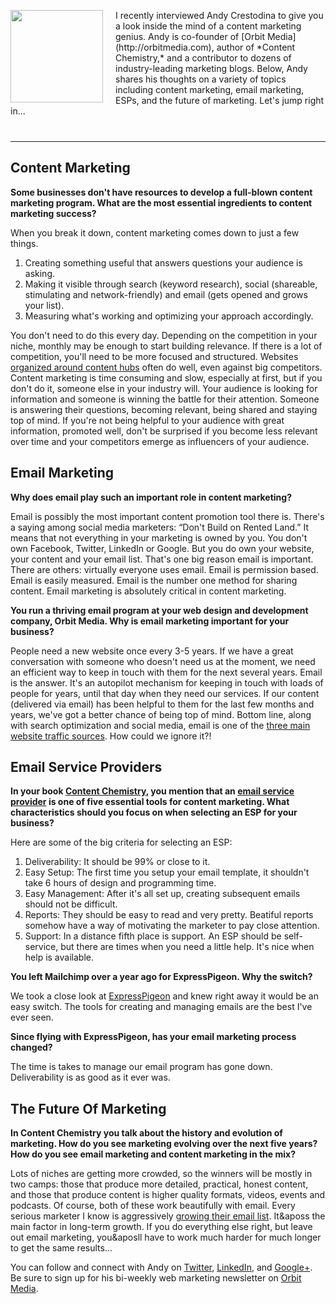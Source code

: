 
<div style="margin-bottom:40px">

<img   style="margin-top:0; margin-right:20px" align="left" src="/blog/images/2014/andycrestodina.jpg" width="148" height="148">


<p>
I recently interviewed Andy Crestodina to give you a look inside the
mind of a content marketing genius. Andy is co-founder of [Orbit
Media](http://orbitmedia.com), author of *Content Chemistry,* and a
contributor to dozens of industry-leading marketing blogs. Below, Andy
shares his thoughts on a variety of topics including content marketing,
email marketing, ESPs, and the future of marketing. Let&apos;s jump right
in...

</p>
</div>

-----




## Content Marketing

**Some businesses don&apos;t have resources to develop a full-blown content
marketing program. What are the most essential ingredients to content
marketing success?**

When you break it down, content marketing comes
down to just a few things.

1.  Creating something useful that answers questions your audience is
    asking.
2.  Making it visible through search (keyword research), social
    (shareable, stimulating and network-friendly) and email (gets opened
    and grows your list).
3.  Measuring what&apos;s working and optimizing your approach accordingly.

You don&apos;t need to do this every day. Depending on the competition in
your niche, monthly may be enough to start building relevance. If there
is a lot of competition, you&apos;ll need to be more focused and structured.
Websites [organized around content
hubs](http://www.orbitmedia.com/blog/content-hubs/) often do well, even
against big competitors. Content marketing is time consuming and slow,
especially at first, but if you don&apos;t do it, someone else in your
industry will. Your audience is looking for information and someone is
winning the battle for their attention. Someone is answering their
questions, becoming relevant, being shared and staying top of mind. If
you&apos;re not being helpful to your audience with great information,
promoted well, don&apos;t be surprised if you become less relevant over time
and your competitors emerge as influencers of your audience.

## Email Marketing

**Why does email play such an important role in content marketing?**


Email is possibly the most important content promotion tool there is.
There&apos;s a saying among social media marketers: “Don&apos;t Build on Rented
Land.” It means that not everything in your marketing is owned by you.
You don&apos;t own Facebook, Twitter, LinkedIn or Google. But you do own your
website, your content and your email list. That&apos;s one big reason email
is important. There are others: virtually everyone uses email. Email is
permission based. Email is easily measured. Email is the number one
method for sharing content. Email marketing is absolutely critical in
content marketing.

**You run a thriving email program at your web design
and development company, Orbit Media. Why is email marketing important
for your business?**

People need a new website once every 3-5 years. If
we have a great conversation with someone who doesn&apos;t need us at the
moment, we need an efficient way to keep in touch with them for the next
several years. Email is the answer. It&apos;s an autopilot mechanism for
keeping in touch with loads of people for years, until that day when
they need our services. If our content (delivered via email) has been
helpful to them for the last few months and years, we&apos;ve got a better
chance of being top of mind. Bottom line, along with search optimization
and social media, email is one of the [three main website traffic
sources](http://www.orbitmedia.com/blog/website-traffic-sources/). How
could we ignore it?!

## Email Service Providers

**In your book [Content
Chemistry](http://www.orbitmedia.com/content-chemistry), you mention
that an [email service provider](http://expresspigeon.com) is one of
five essential tools for content marketing. What characteristics should
you focus on when selecting an ESP for your business?**

Here are some of the big criteria for selecting an ESP:

1.  Deliverability: It should be 99% or close to it.
2.  Easy Setup: The first time you setup your email template, it
    shouldn&apos;t take 6 hours of design and programming time.
3.  Easy Management: After it&apos;s all set up, creating subsequent emails
    should not be difficult.
4.  Reports: They should be easy to read and very pretty. Beatiful
    reports somehow have a way of motivating the marketer to pay close
    attention.
5.  Support: In a distance fifth place is support. An ESP should be
    self-service, but there are times when you need a little help. It&apos;s
    nice when help is available.

**You left Mailchimp over a year ago for ExpressPigeon. Why the
switch?**

We took a close look at
[ExpressPigeon](http://expresspigeon.com) and knew right away it would
be an easy switch. The tools for creating and managing emails are the
best I&apos;ve ever seen.

**Since flying with ExpressPigeon, has your email
marketing process changed?**

The time is takes to manage our email
program has gone down. Deliverability is as good as it ever was.

## The Future Of Marketing

**In Content Chemistry you talk about the history and evolution of
marketing. How do you see marketing evolving over the next five years?
How do you see email marketing and content marketing in the mix?**

Lots of niches are getting more crowded, so the winners will be mostly in two
camps: those that produce more detailed, practical, honest content, and
those that produce content is higher quality formats, videos, events and
podcasts. Of course, both of these work beautifully with email. Every
serious marketer I know is aggressively [growing their email
list](/blog/2014/05/18/101-ways-to-grow-your-email-list/).
It&aposs the main factor in long-term growth. If you do everything else
right, but leave out email marketing, you&aposll have to work much harder
for much longer to get the same results...


You can follow and connect with Andy on [Twitter](https://twitter.com/crestodina),
[LinkedIn](https://www.linkedin.com/profile/view?id=2583444), and
[Google+](https://plus.google.com/+AndyCrestodina). Be sure to sign up
for his bi-weekly web marketing newsletter on [Orbit
Media](http://www.orbitmedia.com/blog/).
